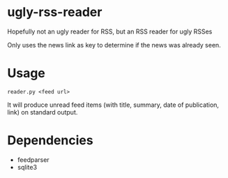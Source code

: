 # ugly-rss-reader
Hopefully not an ugly reader for RSS, but an RSS reader for ugly RSSes

Only uses the news link as key to determine if the news was already seen.

# Usage

`reader.py <feed url>`

It will produce unread feed items (with title, summary, date of publication, link) on standard output.

# Dependencies

  * feedparser
  * sqlite3


